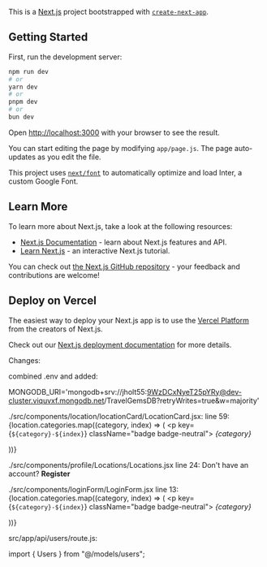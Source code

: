 This is a [Next.js](https://nextjs.org/) project bootstrapped with [`create-next-app`](https://github.com/vercel/next.js/tree/canary/packages/create-next-app).

## Getting Started

First, run the development server:

```bash
npm run dev
# or
yarn dev
# or
pnpm dev
# or
bun dev
```

Open [http://localhost:3000](http://localhost:3000) with your browser to see the result.

You can start editing the page by modifying `app/page.js`. The page auto-updates as you edit the file.

This project uses [`next/font`](https://nextjs.org/docs/basic-features/font-optimization) to automatically optimize and load Inter, a custom Google Font.

## Learn More

To learn more about Next.js, take a look at the following resources:

- [Next.js Documentation](https://nextjs.org/docs) - learn about Next.js features and API.
- [Learn Next.js](https://nextjs.org/learn) - an interactive Next.js tutorial.

You can check out [the Next.js GitHub repository](https://github.com/vercel/next.js/) - your feedback and contributions are welcome!

## Deploy on Vercel

The easiest way to deploy your Next.js app is to use the [Vercel Platform](https://vercel.com/new?utm_medium=default-template&filter=next.js&utm_source=create-next-app&utm_campaign=create-next-app-readme) from the creators of Next.js.

Check out our [Next.js deployment documentation](https://nextjs.org/docs/deployment) for more details.


Changes: 

combined .env and added: 

MONGODB_URI='mongodb+srv://jholt55:9WzDCxNyeT25pYRy@dev-cluster.viquvxf.mongodb.net/TravelGemsDB?retryWrites=true&w=majority'

./src/components/location/locationCard/LocationCard.jsx: 
line 59: 
                    {location.categories.map((category, index) => (
                            <p key={`${category}-${index}`} className="badge badge-neutral">
                                <em>{category}</em>
                            </p>
                            ))}

./src/components/profile/Locations/Locations.jsx
line 24: 
            <Link href="/register">Don&apos;t have an account? <b>Register</b></Link>


./src/components/loginForm/LoginForm.jsx
line 13: 
                            {location.categories.map((category, index) => (
                                <p key={`${category}-${index}`} className="badge badge-neutral">
                                    <em>{category} </em>
                                </p>
                            ))}


src/app/api/users/route.js: 

import { Users } from "@/models/users";
